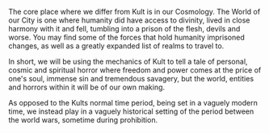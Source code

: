The core place where we differ from Kult is in our Cosmology. The World of our City is one where humanity did have access to divinity, lived in close harmony with it and fell, tumbling into a prison of the flesh, devils and worse. You may find some of the forces that hold humanity imprisoned changes, as well as a greatly expanded list of realms to travel to. 

In short, we will be using the mechanics of Kult to tell a tale of personal, cosmic and spiritual horror where freedom and power comes at the price of one's soul, immense sin and tremendous savagery, but the world, entities and horrors within it will be of our own making. 

As opposed to the Kults normal time period, being set in a vaguely modern time, we instead play in a vaguely historical setting of the period between the world wars, sometime during prohibition. 
